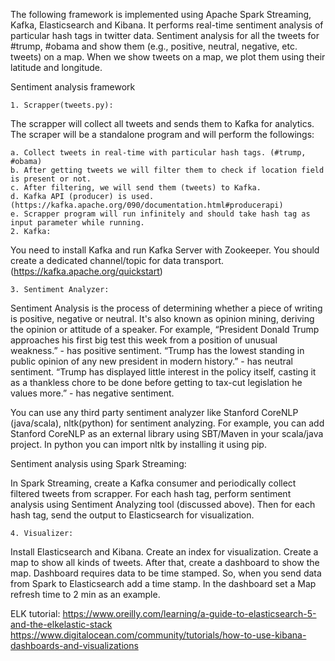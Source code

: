 The following framework is implemented using Apache Spark Streaming, Kafka, Elasticsearch and Kibana. It performs real-time sentiment analysis of particular hash tags in twitter data. 
Sentiment analysis for all the tweets for #trump, #obama and show them (e.g., positive, neutral, negative, etc. tweets) on a map. When we show tweets on a map, we plot them using their latitude and longitude.  


 Sentiment analysis framework


    1. Scrapper(tweets.py):
The scrapper will collect all tweets and sends them to Kafka for analytics. The scraper will be a standalone program and will perform the followings:

    a. Collect tweets in real-time with particular hash tags. (#trump, #obama)
    b. After getting tweets we will filter them to check if location field is present or not. 
    c. After filtering, we will send them (tweets) to Kafka.
    d. Kafka API (producer) is used. (https://kafka.apache.org/090/documentation.html#producerapi)
    e. Scrapper program will run infinitely and should take hash tag as input parameter while running.
    2. Kafka:
You need to install Kafka and run Kafka Server with Zookeeper. You should create a dedicated channel/topic for data transport.
(https://kafka.apache.org/quickstart)

    3. Sentiment Analyzer:
Sentiment Analysis is the process of determining whether a piece of writing is positive, negative or neutral. It's also known as opinion mining, deriving the opinion or attitude of a speaker.
For example,
“President Donald Trump approaches his first big test this week from a position of unusual weakness.”  - has positive sentiment.
“Trump has the lowest standing in public opinion of any new president in modern history.” - has neutral sentiment.
“Trump has displayed little interest in the policy itself, casting it as a thankless chore to be done before getting to tax-cut legislation he values more.” - has negative sentiment.

You can use any third party sentiment analyzer like Stanford CoreNLP (java/scala), nltk(python) for sentiment analyzing. For example, you can add Stanford CoreNLP as an external library using SBT/Maven  in your scala/java project. In python you can import nltk by installing it using pip. 

Sentiment analysis using Spark Streaming:

In Spark Streaming, create a Kafka consumer and periodically collect filtered tweets from scrapper. For each hash tag, perform sentiment analysis using Sentiment Analyzing tool (discussed above). Then for each hash tag, send the output to Elasticsearch for visualization.

    4. Visualizer:
Install Elasticsearch and Kibana. Create an index for visualization. Create a map to show all kinds of tweets. After that, create a dashboard to show the map. Dashboard requires data to be time stamped. So, when you send data from Spark to Elasticsearch add a time stamp. In the dashboard set a Map refresh time to 2 min as an example.

ELK tutorial:
https://www.oreilly.com/learning/a-guide-to-elasticsearch-5-and-the-elkelastic-stack
https://www.digitalocean.com/community/tutorials/how-to-use-kibana-dashboards-and-visualizations








